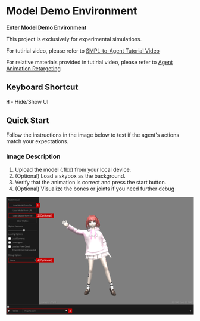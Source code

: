 # Model Demo Environment

**[Enter Model Demo Environment](https://evan901010.github.io/demo_environment/)**

This project is exclusively for experimental simulations.

For tutirial video, please refer to [SMPL-to-Agent Tutorial Video](https://www.youtube.com/watch?v=ggvJGfux340&ab_channel=%E8%83%A1%E7%A5%90%E8%8F%AF)

For relative materials provided in tutirial video, please refer to [Agent Animation Retargeting](https://github.com/evan901010/demo_environment/tree/main/Agent%20Animation%20Retargeting)

## Keyboard Shortcut
<kbd>H</kbd> - Hide/Show UI 

## Quick Start

Follow the instructions in the image below to test if the agent's actions match your expectations.

### Image Description

1. Upload the model (.fbx) from your local device.
2. (Optional) Load a skybox as the background.
3. Verify that the animation is correct and press the start button.
4. (Optional) Visualize the bones or joints if you need further debug

![Description](img/description.png)


